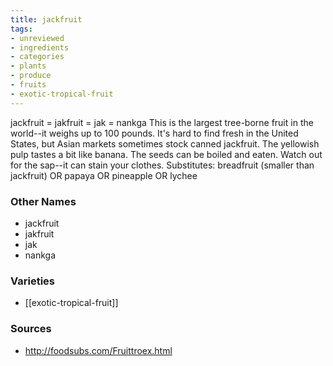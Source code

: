 ```yaml
---
title: jackfruit
tags:
- unreviewed
- ingredients
- categories
- plants
- produce
- fruits
- exotic-tropical-fruit
---
```

jackfruit = jakfruit = jak = nankga This is the largest tree-borne fruit in the world--it weighs up to 100 pounds. It's hard to find fresh in the United States, but Asian markets sometimes stock canned jackfruit. The yellowish pulp tastes a bit like banana. The seeds can be boiled and eaten. Watch out for the sap--it can stain your clothes. Substitutes: breadfruit (smaller than jackfruit) OR papaya OR pineapple OR lychee

### Other Names

* jackfruit
* jakfruit
* jak
* nankga

### Varieties

* [[exotic-tropical-fruit]]

### Sources
* http://foodsubs.com/Fruittroex.html
